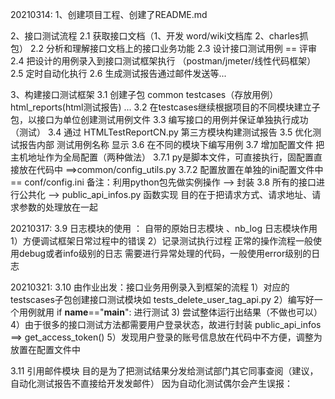 20210314:
1、创建项目工程、创建了README.md

2、接口测试流程
2.1 获取接口文档（1、开发 word/wiki文档库 2、charles抓包）
2.2 分析和理解接口文档上的接口业务功能
2.3 设计接口测试用例 == 评审
2.4 把设计的用例录入到接口测试框架执行 （postman/jmeter/线性代码框架）
2.5 定时自动化执行
2.6 生成测试报告通过邮件发送等...

3、构建接口测试框架
3.1 创建子包  common  testcases（存放用例） html_reports(html测试报告) ...
3.2 在testcases继续根据项目的不同模块建立子包，以接口为单位创建测试用例文件
3.3 编写接口的用例并保证单独执行成功（测试）
3.4 通过 HTMLTestReportCN.py 第三方模块构建测试报告
3.5 优化测试报告内部 测试用例名称 显示
3.6 在不同的模块下编写用例
3.7 增加配置文件 把主机地址作为全局配置（两种做法）
    3.7.1 py是脚本文件，可直接执行，固配置直接放在代码中 ==>common/config_utils.py
    3.7.2 配置放置在单独的ini配置文件中 == conf/config.ini
    备注：利用python包先做实例操作 --> 封装
3.8 所有的接口进行公共化  --> public_api_infos.py 
    函数实现 目的在于把请求方式、请求地址、请求参数的处理放在一起
    
20210317:
3.9 日志模块的使用 ： 自带的原始日志模块  、nb_log
    日志模块作用 1）方便调试框架日常过程中的错误 2）记录测试执行过程
    正常的操作流程一般使用debug或者info级别的日志
    需要进行异常处理的代码，一般使用error级别的日志

20210321:
3.10 由作业出发：接口业务用例录入到框架的流程
     1）对应的testscases子包创建接口测试模块如 tests_delete_user_tag_api.py
     2）编写好一个用例就用 if __name__=="__main__": 进行测试
     3) 尝试整体运行出结果（不做也可以）
     4）由于很多的接口测试方法都需要用户登录状态，故进行封装
        public_api_infos ==> get_access_token()
     5）发现用户登录的账号信息放在代码中不方便，调整为放置在配置文件中

3.11 引用邮件模块
    目的是为了把测试结果分发给测试部门其它同事查阅（建议，自动化测试报告不直接给开发发邮件）
    因为自动化测试偶尔会产生误报：
    